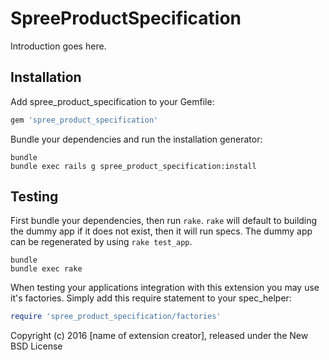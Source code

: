 SpreeProductSpecification
=========================

Introduction goes here.

Installation
------------

Add spree_product_specification to your Gemfile:

```ruby
gem 'spree_product_specification'
```

Bundle your dependencies and run the installation generator:

```shell
bundle
bundle exec rails g spree_product_specification:install
```

Testing
-------

First bundle your dependencies, then run `rake`. `rake` will default to building the dummy app if it does not exist, then it will run specs. The dummy app can be regenerated by using `rake test_app`.

```shell
bundle
bundle exec rake
```

When testing your applications integration with this extension you may use it's factories.
Simply add this require statement to your spec_helper:

```ruby
require 'spree_product_specification/factories'
```

Copyright (c) 2016 [name of extension creator], released under the New BSD License
